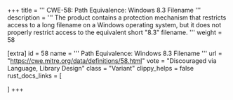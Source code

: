 +++
title = '''
CWE-58: Path Equivalence: Windows 8.3 Filename
'''
description	= '''
The product contains a protection mechanism that restricts access to a long filename on a Windows operating system, but it does not properly restrict access to the equivalent short "8.3" filename.
'''
weight = 58

[extra]
id = 58
name = '''
Path Equivalence: Windows 8.3 Filename
'''
url = "https://cwe.mitre.org/data/definitions/58.html"
vote = "Discouraged via Language, Library Design"
class = "Variant"
clippy_helps = false
rust_docs_links = [
	
]
+++
